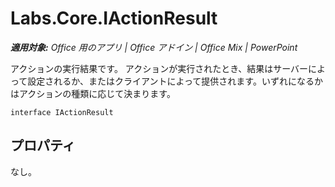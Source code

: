 
# Labs.Core.IActionResult

 _**適用対象:** Office 用のアプリ | Office アドイン | Office Mix | PowerPoint_

アクションの実行結果です。 アクションが実行されたとき、結果はサーバーによって設定されるか、またはクライアントによって提供されます。いずれになるかはアクションの種類に応じて決まります。

```
interface IActionResult
```


## プロパティ

なし。

